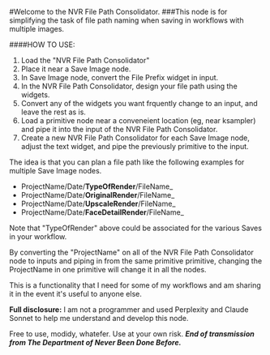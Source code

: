 #Welcome to the NVR File Path Consolidator.
###This node is for simplifying the task of file path naming when saving in workflows with multiple images.


####HOW TO USE:

1. Load the "NVR File Path Consolidator"
2. Place it near a Save Image node.
3. In Save Image node, convert the File Prefix widget in input.
4. In the NVR File Path Consolidator, design your file path using the widgets.
3. Convert any of the widgets you want frquently change to an input, and leave the rest as is.
4. Load a primitive node near a conveneient location (eg, near ksampler) and pipe it into the input of the NVR File Path Consolidator.
5. Create a new NVR File Path Consolidator for each Save Image node, adjust the text widget, and pipe the previously primitive to the input.


The idea is that you can plan a file path like the following examples for multiple Save Image nodes.

- ProjectName/Date/**TypeOfRender**/FileName_
- ProjectName/Date/**OriginalRender**/FileName_
- ProjectName/Date/**UpscaleRender**/FileName_
- ProjectName/Date/**FaceDetailRender**/FileName_

Note that "TypeOfRender" above could be associated for the various Saves in your workflow.

By converting the "ProjectName" on all of the NVR File Path Consolidator node to inputs and piping in from the same primitive primitive, changing the ProjectName in one primitive will change it in all the nodes.

This is a functionality that I need for some of my workflows and am sharing it in the event it's useful to anyone else.

**Full disclosure:** I am not a programmer and used Perplexity and Claude Sonnet to help me understand and develop this node.

Free to use, modidy, whatefer. Use at your own risk.
***End of transmission from The Department of Never Been Done Before.***

